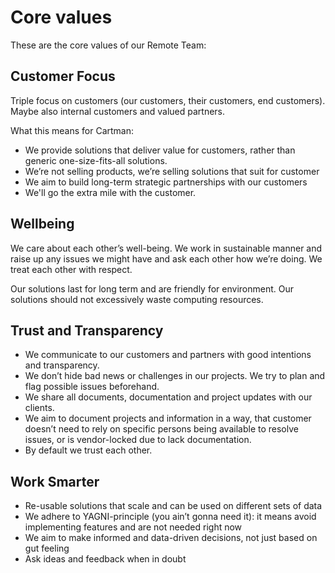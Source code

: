 # Core values

These are the core values of our Remote Team:

## Customer Focus

Triple focus on customers (our customers, their customers, end customers). Maybe also internal customers and valued partners.

What this means for Cartman:

- We provide solutions that deliver value for customers, rather than generic one-size-fits-all solutions.
- We’re not selling products, we’re selling solutions that suit for customer
- We aim to build long-term strategic partnerships with our customers
- We'll go the extra mile with the customer.

## Wellbeing

We care about each other’s well-being. We work in sustainable manner and raise up any issues we might have and ask each other how we’re doing. We treat each other with respect.

Our solutions last for long term and are friendly for environment. Our solutions should not excessively waste computing resources.

## Trust and Transparency

- We communicate to our customers and partners with good intentions and transparency.
- We don’t hide bad news or challenges in our projects. We try to plan and flag possible issues beforehand.
- We share all documents, documentation and project updates with our clients.
- We aim to document projects and information in a way, that customer doesn’t need to rely on specific persons being available to resolve issues, or is vendor-locked due to lack documentation.
- By default we trust each other.

## Work Smarter

- Re-usable solutions that scale and can be used on different sets of data
- We adhere to YAGNI-principle (you ain’t gonna need it): it means avoid implementing features and are not needed right now
- We aim to make informed and data-driven decisions, not just based on gut feeling
- Ask ideas and feedback when in doubt